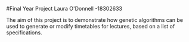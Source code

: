 #Final Year Project
Laura O'Donnell -18302633

The aim of this project is to demonstrate how genetic algorithms can be used to generate or modify timetables for lectures, based on a list of specifications.

